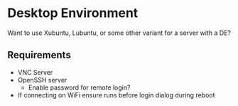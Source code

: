 # Desktop Environment

Want to use Xubuntu, Lubuntu, or some other variant for a server with a DE?

## Requirements

* VNC Server
* OpenSSH server
  - Enable password for remote login?
* If connecting on WiFi ensure runs before login dialog during reboot
